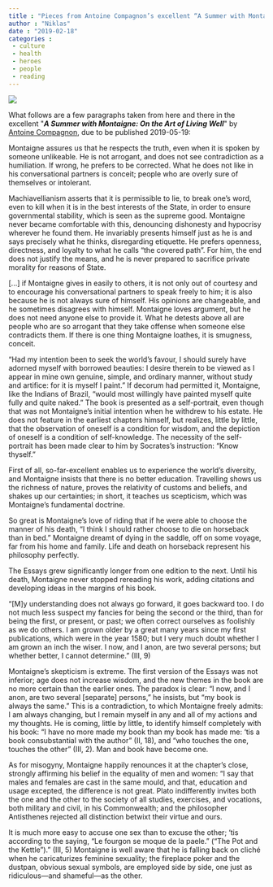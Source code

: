 ```yaml
---
title : "Pieces from Antoine Compagnon’s excellent “A Summer with Montaigne”"
author : "Niklas"
date : "2019-02-18"
categories : 
 - culture
 - health
 - heroes
 - people
 - reading
---
```


![](https://niklasblog.com/wp-content/cover158600-large.jpg)

What follows are a few paragraphs taken from here and there in the excellent "_**A Summer with Montaigne: On the Art of Living Well**_" by [Antoine Compagnon](https://en.wikipedia.org/wiki/Antoine_Compagnon), due to be published 2019-05-19:

Montaigne assures us that he respects the truth, even when it is spoken by someone unlikeable. He is not arrogant, and does not see contradiction as a humiliation. If wrong, he prefers to be corrected. What he does not like in his conversational partners is conceit; people who are overly sure of themselves or intolerant.

Machiavellianism asserts that it is permissible to lie, to break one’s word, even to kill when it is in the best interests of the State, in order to ensure governmental stability, which is seen as the supreme good. Montaigne never became comfortable with this, denouncing dishonesty and hypocrisy wherever he found them. He invariably presents himself just as he is and says precisely what he thinks, disregarding etiquette. He prefers openness, directness, and loyalty to what he calls “the covered path”. For him, the end does not justify the means, and he is never prepared to sacrifice private morality for reasons of State.

\[...\] if Montaigne gives in easily to others, it is not only out of courtesy and to encourage his conversational partners to speak freely to him; it is also because he is not always sure of himself. His opinions are changeable, and he sometimes disagrees with himself. Montaigne loves argument, but he does not need anyone else to provide it. What he detests above all are people who are so arrogant that they take offense when someone else contradicts them. If there is one thing Montaigne loathes, it is smugness, conceit.

“Had my intention been to seek the world’s favour, I should surely have adorned myself with borrowed beauties: I desire therein to be viewed as I appear in mine own genuine, simple, and ordinary manner, without study and artifice: for it is myself I paint.” If decorum had permitted it, Montaigne, like the Indians of Brazil, “would most willingly have painted myself quite fully and quite naked.” The book is presented as a self-portrait, even though that was not Montaigne’s initial intention when he withdrew to his estate. He does not feature in the earliest chapters himself, but realizes, little by little, that the observation of oneself is a condition for wisdom, and the depiction of oneself is a condition of self-knowledge. The necessity of the self-portrait has been made clear to him by Socrates’s instruction: “Know thyself.”

First of all, so-far-excellent enables us to experience the world’s diversity, and Montaigne insists that there is no better education. Travelling shows us the richness of nature, proves the relativity of customs and beliefs, and shakes up our certainties; in short, it teaches us scepticism, which was Montaigne’s fundamental doctrine.

So great is Montaigne’s love of riding that if he were able to choose the manner of his death, “I think I should rather choose to die on horseback than in bed.” Montaigne dreamt of dying in the saddle, off on some voyage, far from his home and family. Life and death on horseback represent his philosophy perfectly.

The Essays grew significantly longer from one edition to the next. Until his death, Montaigne never stopped rereading his work, adding citations and developing ideas in the margins of his book.

“\[M\]y understanding does not always go forward, it goes backward too. I do not much less suspect my fancies for being the second or the third, than for being the first, or present, or past; we often correct ourselves as foolishly as we do others. I am grown older by a great many years since my first publications, which were in the year 1580; but I very much doubt whether I am grown an inch the wiser. I now, and I anon, are two several persons; but whether better, I cannot determine.” (III, 9)  
  
Montaigne’s skepticism is extreme. The first version of the Essays was not inferior; age does not increase wisdom, and the new themes in the book are no more certain than the earlier ones. The paradox is clear: “I now, and I anon, are two several \[separate\] persons,” he insists, but “my book is always the same.” This is a contradiction, to which Montaigne freely admits: I am always changing, but I remain myself in any and all of my actions and my thoughts. He is coming, little by little, to identify himself completely with his book: “I have no more made my book than my book has made me: ‘tis a book consubstantial with the author” (II, 18), and “who touches the one, touches the other” (III, 2). Man and book have become one.

  

As for misogyny, Montaigne happily renounces it at the chapter’s close, strongly affirming his belief in the equality of men and women: “I say that males and females are cast in the same mould, and that, education and usage excepted, the difference is not great. Plato indifferently invites both the one and the other to the society of all studies, exercises, and vocations, both military and civil, in his Commonwealth; and the philosopher Antisthenes rejected all distinction betwixt their virtue and ours.  
  
It is much more easy to accuse one sex than to excuse the other; ‘tis according to the saying, “Le fourgon se moque de la paele.” (“The Pot and the Kettle”).” (III, 5) Montaigne is well aware that he is falling back on cliché when he caricaturizes feminine sexuality; the fireplace poker and the dustpan, obvious sexual symbols, are employed side by side, one just as ridiculous—and shameful—as the other.
